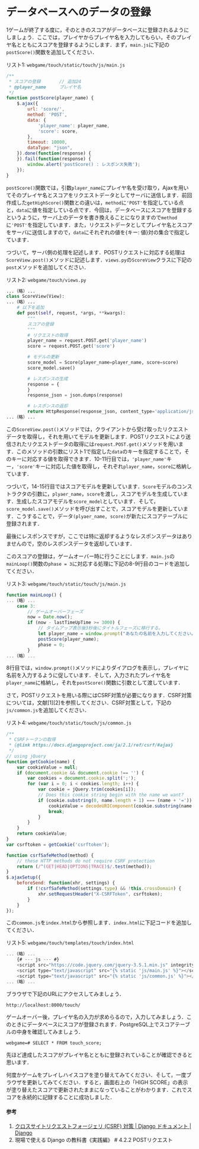 # データベースへのデータの登録

1ゲームが終了する度に，そのときのスコアがデータベースに登録されるようにしましょう．ここでは，プレイヤからプレイヤ名を入力してもらい，そのプレイヤ名とともにスコアを登録するようにします．まず，`main.js`に下記の`postScore()`関数を追加してください．

リスト1: `webgame/touch/static/touch/js/main.js`
```js
/**
 * スコアの登録       // 追加24
 * @player_name		プレイヤ名
 */
function postScore(player_name) {
    $.ajax({
        url: 'score/',
        method: 'POST',
        data: {
            'player_name': player_name,
            'score': score,
        },
        timeout: 10000,
        dataType: "json",
    }).done(function(response) {
    }).fail(function(response) {
        window.alert('postScore() : レスポンス失敗');
    });
}
```

`postScore()`関数では，引数`player_name`にプレイヤ名を受け取り，Ajaxを用いてそのプレイヤ名とスコアをリクエストデータとしてサーバに送信します．前回作成した`getHighScore()`関数との違いは，`method`に`'POST'`を指定している点と，`data`に値を指定している点です．今回は，データベースにスコアを登録するというように，サーバ上のデータを書き換えることになりますので`method`に`'POST'`を指定しています．また，リクエストデータとしてプレイヤ名とスコアをサーバに送信しますので，`data`にそれぞれの値を{キー: 値}対の集合で指定しています．

つづいて，サーバ側の処理を記述します．POSTリクエストに対応する処理は`ScoreView.post()`メソッドに記述します．`views.py`の`ScoreView`クラスに下記の`post`メソッドを追加してください．

リスト2: `webgame/touch/views.py`
```py
...（略）...
class ScoreView(View):
...（略）...
	# 以下を追加
    def post(self, request, *args, **kwargs):
        """
        スコアの登録
        """
        # リクエストの取得
        player_name = request.POST.get('player_name')
        score = request.POST.get('score')

        # モデルの更新
        score_model = Score(player_name=player_name, score=score)
        score_model.save()

        # レスポンスの生成
        response = {
        }
        response_json = json.dumps(response)

        # レスポンスの返却
        return HttpResponse(response_json, content_type='application/json')
...（略）...
```

この`ScoreView.post()`メソッドでは，クライアントから受け取ったリクエストデータを取得し，それを用いてモデルを更新します．POSTリクエストにより送信されたリクエストデータの取得には`request.POST.get()`メソッドを用います．このメソッドの引数にリスト1で指定した`data`のキーを指定することで，そのキーに対応する値を取得できます．10-11行目では，`'player_name'`キー，`'score'`キーに対応した値を取得し，それぞれ`player_name`，`score`に格納しています．

つづいて，14-15行目ではスコアモデルを更新しています．`Score`モデルのコンストラクタの引数に，`plyaer_name`，`score`を渡し，スコアモデルを生成しています．生成したスコアモデルを`score_model`としています．そして，`score_model.save()`メソッドを呼び出すことで，スコアモデルを更新しています．こうすることで，データ`(plyaer_name, score)`が新たにスコアテーブルに登録されます．

最後にレスポンスですが，ここでは特に返却するようなレスポンスデータはありませんので，空のレスポンスデータを返却しています．

このスコアの登録は，ゲームオーバー時に行うことにします．`main.js`の`mainLoop()`関数の`phase = 3`に対応する処理に下記の8-9行目のコードを追加してください．

リスト3: `webgame/touch/static/touch/js/main.js`
```js
function mainLoop() {
...（略）...
    case 3:
        // ゲームオーバーフェーズ
        now = Date.now();
        if (now - lastTimeUpTime >= 3000) {
            // タイムアップ表示後3秒後にタイトルフェーズに移行する。
            let player_name = window.prompt("あなたの名前を入力してください。");		// 追加
            postScore(player_name);                                        				// 追加
            phase = 0;
        }
...（略）...
```

8行目では，`window.prompt()`メソッドによりダイアログを表示し，プレイヤに名前を入力するように促しています．そして，入力されたプレイヤ名を`player_name`に格納し，それを`postScore()`関数に引数として渡しています．

さて，POSTリクエストを用いる際にはCSRF対策が必要になります．CSRF対策については，文献[1][2]を参照してください．CSRF対策として，下記の`js/common.js`を追加してください．

リスト4: `webgame/touch/static/touch/js/common.js`
```js
/**
 * CSRFトークンの取得
 * {@link https://docs.djangoproject.com/ja/2.1/ref/csrf/#ajax}
 */
// using jQuery
function getCookie(name) {
    var cookieValue = null;
    if (document.cookie && document.cookie !== '') {
        var cookies = document.cookie.split(';');
        for (var i = 0; i < cookies.length; i++) {
            var cookie = jQuery.trim(cookies[i]);
            // Does this cookie string begin with the name we want?
            if (cookie.substring(0, name.length + 1) === (name + '=')) {
                cookieValue = decodeURIComponent(cookie.substring(name.length + 1));
                break;
            }
        }
    }
    return cookieValue;
}
var csrftoken = getCookie('csrftoken');

function csrfSafeMethod(method) {
    // these HTTP methods do not require CSRF protection
    return (/^(GET|HEAD|OPTIONS|TRACE)$/.test(method));
}
$.ajaxSetup({
    beforeSend: function(xhr, settings) {
        if (!csrfSafeMethod(settings.type) && !this.crossDomain) {
            xhr.setRequestHeader("X-CSRFToken", csrftoken);
        }
    }
});
```

この`common.js`を`index.html`から参照します．`index.html`に下記コードを追加してください．

リスト5: `webgame/touch/templates/touch/index.html`
```js
...（略）...
    {# --- js --- #}
    <script src="https://code.jquery.com/jquery-3.5.1.min.js" integrity="sha256-9/aliU8dGd2tb6OSsuzixeV4y/faTqgFtohetphbbj0=" crossorigin="anonymous"></script>
    <script type="text/javascript" src="{% static 'js/main.js' %}"></script>
    <script type="text/javascript" src="{% static 'js/common.js' %}"></script>     <!-- 追加 -->
...（略）...
```

ブラウザで下記のURLにアクセスしてみましょう．

`http://localhost:8000/touch/`

ゲームオーバー後，プレイヤ名の入力が求めらるので，入力してみましょう．このときにデータベースにスコアが登録されます．PostgreSQL上でスコアテーブルの中身を確認してみましょう．

```pgsql
webgame=# SELECT * FROM touch_score;
```

先ほど達成したスコアがプレイヤ名とともに登録されていることが確認できると思います．

何度かゲームをプレイしハイスコアを塗り替えてみてください．そして，一度ブラウザを更新してみてください．すると，画面右上の「HIGH SCORE」の表示が塗り替えたスコアで更新されたままになっていることがわかります．これでスコアを永続的に記録することに成功しました．

#### 参考
1. [クロスサイトリクエストフォージェリ (CSRF) 対策 | Django ドキュメント | Django](https://docs.djangoproject.com/ja/3.2/ref/csrf/#module-django.middleware.csrf)
1. 現場で使える Django の教科書《実践編》 # 4.2.2 POSTリクエスト
